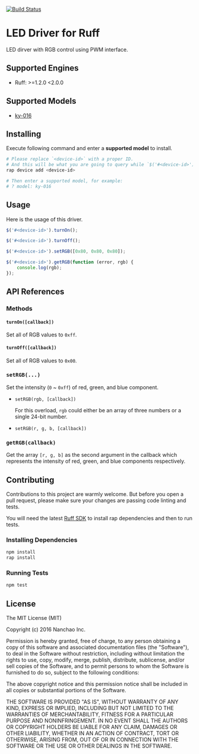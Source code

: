 [![Build Status](https://travis-ci.org/ruff-drivers/ky-016.svg)](https://travis-ci.org/ruff-drivers/ky-016)

# LED Driver for Ruff

LED dirver with RGB control using PWM interface.

## Supported Engines

* Ruff: >=1.2.0 <2.0.0

## Supported Models

- [ky-016](https://rap.ruff.io/devices/ky-016)

## Installing

Execute following command and enter a **supported model** to install.

```sh
# Please replace `<device-id>` with a proper ID.
# And this will be what you are going to query while `$('#<device-id>')`.
rap device add <device-id>

# Then enter a supported model, for example:
# ? model: ky-016
```

## Usage

Here is the usage of this driver.

```js
$('#<device-id>').turnOn();

$('#<device-id>').turnOff();

$('#<device-id>').setRGB([0x80, 0x80, 0x80]);

$('#<device-id>').getRGB(function (error, rgb) {
    console.log(rgb);
});
```

## API References

### Methods

#### `turnOn([callback])`

Set all of RGB values to `0xff`.

#### `turnOff([callback])`

Set all of RGB values to `0x00`.

### `setRGB(...)`

Set the intensity (`0` ~ `0xff`) of red, green, and blue component.

- `setRGB(rgb, [callback])`

  For this overload, `rgb` could either be an array of three numbers or a single 24-bit number.

- `setRGB(r, g, b, [callback])`

### `getRGB(callback)`

Get the array `[r, g, b]` as the second argument in the callback which represents the intensity of red, green, and blue components respectively.

## Contributing

Contributions to this project are warmly welcome. But before you open a pull request, please make sure your changes are passing code linting and tests.

You will need the latest [Ruff SDK](https://ruff.io/) to install rap dependencies and then to run tests.

### Installing Dependencies

```sh
npm install
rap install
```

### Running Tests

```sh
npm test
```

## License

The MIT License (MIT)

Copyright (c) 2016 Nanchao Inc.

Permission is hereby granted, free of charge, to any person obtaining a copy of this software and associated documentation files (the "Software"), to deal in the Software without restriction, including without limitation the rights to use, copy, modify, merge, publish, distribute, sublicense, and/or sell copies of the Software, and to permit persons to whom the Software is furnished to do so, subject to the following conditions:

The above copyright notice and this permission notice shall be included in all copies or substantial portions of the Software.

THE SOFTWARE IS PROVIDED "AS IS", WITHOUT WARRANTY OF ANY KIND, EXPRESS OR IMPLIED, INCLUDING BUT NOT LIMITED TO THE WARRANTIES OF MERCHANTABILITY, FITNESS FOR A PARTICULAR PURPOSE AND NONINFRINGEMENT. IN NO EVENT SHALL THE AUTHORS OR COPYRIGHT HOLDERS BE LIABLE FOR ANY CLAIM, DAMAGES OR OTHER LIABILITY, WHETHER IN AN ACTION OF CONTRACT, TORT OR OTHERWISE, ARISING FROM, OUT OF OR IN CONNECTION WITH THE SOFTWARE OR THE USE OR OTHER DEALINGS IN THE SOFTWARE.
